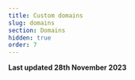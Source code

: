```yaml
---
title: Custom domains
slug: domains
section: Domains
hidden: true
order: 7
---
```


**Last updated 28th November 2023**

